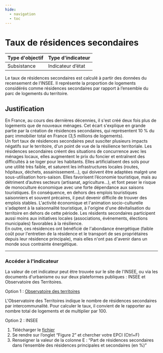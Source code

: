 ```yaml
---
hide:
  - navigation
  - toc
---
```

# Taux de résidences secondaires 


|Type d'objectif|Type d'indicateur|
|--|--|
|Subsistance|Indicateur d’état|

Le taux de résidences secondaires est calculé à partir des données du recensement de l’INSEE.  Il  représente  la  proportion  de  logements  considérés  comme  résidences secondaires par rapport à l’ensemble du parc de logements du territoire. 

## Justification

En France, au cours des dernières décennies, il s'est créé deux fois plus de logements que  de  nouveaux  ménages.  Cet  écart  s'explique  en  grande  partie  par  la création de résidences secondaires, qui représentent 10 % du parc immobilier total en France (3,5 millions de logements).  
Un fort taux de résidences secondaires peut susciter plusieurs impacts négatifs sur le territoire,  d'un  point  de  vue  de  la  résilience  territoriale.  Les  résidences  secondaires créent  des  situations  de  concurrence  avec  les  ménages  locaux,  elles  augmentent  le prix  du  foncier  et  entraînent  des  difficultés  à  se  loger  pour  les  habitants.  Elles artificialisent des sols pour une utilité très faible, et saturent les infrastructures locales (routes,  hôpitaux,  déchets,  assainissement…),  qui doivent être adaptées malgré une sous-utilisation hors-saison.
Elles favorisent l’économie touristique, mais au détriment d’autres secteurs (artisanat, agriculture…),  et  font  peser  le  risque  de  monoculture  économique  avec  une  forte dépendance  aux  saisons  touristiques.  En  conséquence,  en  dehors  des  emplois touristiques  saisonniers  et  souvent  précaires,  il  peut  devenir  difficile  de  trouver  des emplois  stables.  L'activité  économique  et  l'animation  socio-culturelle s'adaptent à la saisonnalité  touristique,  à  l'origine  d'une  dévitalisation  du  territoire  en  dehors  de cette période. Les résidents secondaires participent aussi moins aux initiatives locales (associations, événements, élections municipales) favorables à la résilience.  
En  outre,  ces  résidences  ont  bénéficié  de  l'abondance énergétique (faible coût pour l'entretien  de  la  résidence  et  le  transport  de  ses  propriétaires  depuis leur résidence principale), mais elles n'ont pas d'avenir dans un monde sous contrainte énergétique.  


---

### Accéder à l'indicateur

La  valeur  de  cet  indicateur  peut  être  trouvée  sur  le  site  de  l'INSEE,  ou  via  les documents  d'urbanisme  ou  sur  deux  plateformes  publiques  :  INSEE  et  Observatoire des Territoires. 
 
Option 1 : [Observatoire des territoires](https://www.observatoire-des-territoires.gouv.fr/nombre-de-residences-secondaires)  

L'Observatoire  des  Territoires  indique  le  nombre  de  résidences  secondaires  par intercommunalité. Pour calculer le taux, il convient de le rapporter au nombre total de logements et de multiplier par 100.  

Option 2 : INSEE 
1. Télécharger le [fichier](https://www.insee.fr/fr/statistiques/fichier/5416748/IP1871.xlsx)
1. Se rendre sur l’onglet “Figure 2” et chercher votre EPCI (Ctrl+F) 
1. Renseigner  la  valeur  de  la  colonne  E   :  “Part  de  résidences secondaires dans l’ensemble des résidences principales et secondaires (en %)” 
